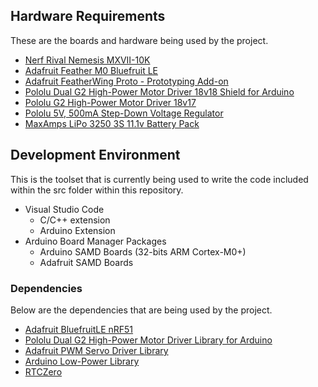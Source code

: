 ## Hardware Requirements
These are the boards and hardware being used by the project.
- [Nerf Rival Nemesis MXVII-10K](https://shop.hasbro.com/en-us/product/nerf-rival-nemesis-mxvii-10-k-blue:04E71588-5056-9047-F5B8-940FC9A5A209)
- [Adafruit Feather M0 Bluefruit LE](https://www.adafruit.com/product/2995)
- [Adafruit FeatherWing Proto - Prototyping Add-on](https://www.adafruit.com/product/2884)
- [Pololu Dual G2 High-Power Motor Driver 18v18 Shield for Arduino](https://www.pololu.com/product/2515)
- [Pololu G2 High-Power Motor Driver 18v17](https://www.pololu.com/product/2991)
- [Pololu 5V, 500mA Step-Down Voltage Regulator](https://www.pololu.com/product/2843)
- [MaxAmps LiPo 3250 3S 11.1v Battery Pack](https://www.maxamps.com/lipo-3250-3s-11-1v-battery-pack)

## Development Environment
This is the toolset that is currently being used to write the code included within the src folder within this repository.
- Visual Studio Code
  - C/C++ extension
  - Arduino Extension
- Arduino Board Manager Packages
  - Arduino SAMD Boards (32-bits ARM Cortex-M0+)
  - Adafruit SAMD Boards

### Dependencies
Below are the dependencies that are being used by the project.
- [Adafruit BluefruitLE nRF51](https://github.com/adafruit/Adafruit_BluefruitLE_nRF51)
- [Pololu Dual G2 High-Power Motor Driver Library for Arduino](https://github.com/pololu/dual-g2-high-power-motor-shield)
- [Adafruit PWM Servo Driver Library](https://github.com/adafruit/Adafruit-PWM-Servo-Driver-Library)
- [Arduino Low-Power Library](https://github.com/arduino-libraries/ArduinoLowPower)
- [RTCZero](https://github.com/arduino-libraries/RTCZero)
